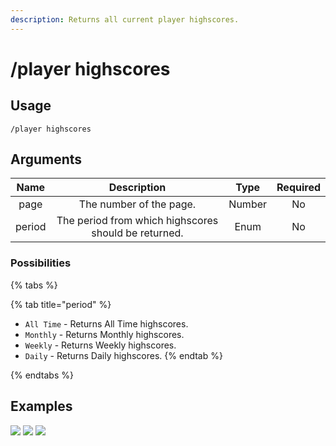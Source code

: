 ```yaml
---
description: Returns all current player highscores.
---
```


# /player highscores

## Usage

```
/player highscores
```

## Arguments

| Name   | Description                                          | Type   | Required |
| :----: | :--------------------------------------------------: | :----: | :------: |
| page   | The number of the page.                              | Number | No       |
| period | The period from which highscores should be returned. | Enum   | No       |

### Possibilities

{% tabs %}

{% tab title="period" %}
- `All Time` - Returns All Time highscores.
- `Monthly` - Returns Monthly highscores.
- `Weekly` - Returns Weekly highscores.
- `Daily` - Returns Daily highscores.
{% endtab %}

{% endtabs %}

## Examples

![](https://forkman.vercel.app/_media/examples/player/highscores-0.png)
![](https://forkman.vercel.app/_media/examples/player/highscores-1.png)
![](https://forkman.vercel.app/_media/examples/player/highscores-2.png)